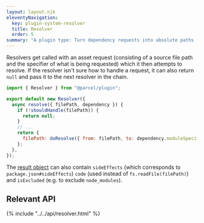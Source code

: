 ```yaml
---
layout: layout.njk
eleventyNavigation:
  key: plugin-system-resolver
  title: Resolver
  order: 5
summary: "A plugin type: Turn dependency requests into absolute paths (or exclude them)"
---
```


Resolvers get called with an asset request (consisting of a source file path
and the specifier of what is being requested) which it then attempts to
resolve. If the resolver isn't sure how to handle a request, it can also return
`null` and pass it to the next resolver in the chain.

```js
import { Resolver } from "@parcel/plugin";

export default new Resolver({
  async resolve({ filePath, dependency }) {
    if (!shouldHandle(filePath)) {
      return null;
    }
    // ...
    return {
      filePath: doResolve({ from: filePath, to: dependency.moduleSpecifier }),
    };
  },
});
```

The [result object](/plugin-system/api/#ResolveResult) can also contain `sideEffects` (which corresponds to `package.json#sideEffects`) `code` (used instead of `fs.readFile(filePath)`) and `isExcluded` (e.g. to exclude `node_modules`).

## Relevant API

{% include "../../api/resolver.html" %}
